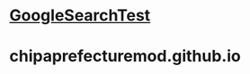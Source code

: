 # [GoogleSearchTest](https://takeru256.github.io/chipaprefecturemod.github.io/GoogleSearchTest)
# chipaprefecturemod.github.io
